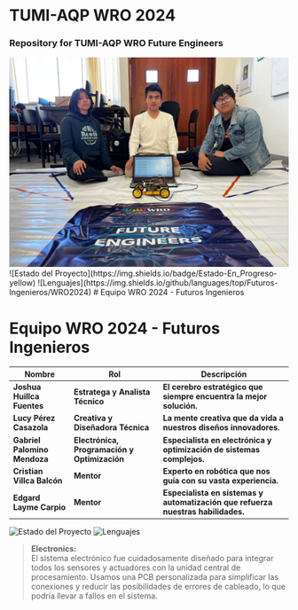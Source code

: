 <!DOCTYPE html>
<html lang="en">
<head>
    <meta charset="UTF-8">
    <meta name="viewport" content="width=device-width, initial-scale=1.0">
</head>
<body>
    <h1>TUMI-AQP WRO 2024</h1>
    <h3>Repository for TUMI-AQP WRO Future Engineers</h3>
   <img src="Formal-photo.jpg" alt=" TEAM TUMI">
</body>
</html>
![Estado del Proyecto](https://img.shields.io/badge/Estado-En_Progreso-yellow)
![Lenguajes](https://img.shields.io/github/languages/top/Futuros-Ingenieros/WRO2024)
# Equipo WRO 2024 - Futuros Ingenieros

# Equipo WRO 2024 - Futuros Ingenieros


| **Nombre**                        | **Rol**                                      | **Descripción**                                                               |
|-----------------------------------|----------------------------------------------|--------------------------------------------------------------------------------|
| **Joshua Huillca Fuentes**        | **Estratega y Analista Técnico**             | **El cerebro estratégico que siempre encuentra la mejor solución.**            |
| **Lucy Pérez Casazola**           | **Creativa y Diseñadora Técnica**            | **La mente creativa que da vida a nuestros diseños innovadores.**              |
| **Gabriel Palomino Mendoza**      | **Electrónica, Programación y Optimización** | **Especialista en electrónica y optimización de sistemas complejos.**          |
| **Cristian Villca Balcón**        | **Mentor**                                   | **Experto en robótica que nos guía con su vasta experiencia.**                 |
| **Edgard Layme Carpio**           | **Mentor**                                   | **Especialista en sistemas y automatización que refuerza nuestras habilidades.**|

![Estado del Proyecto](https://img.shields.io/badge/Estado-En_Progreso-yellow)
![Lenguajes](https://img.shields.io/github/languages/top/Futuros-Ingenieros/WRO2024)
> **Electronics:**  
> El sistema electrónico fue cuidadosamente diseñado para integrar todos los sensores y actuadores con la unidad central de procesamiento. Usamos una PCB personalizada para simplificar las conexiones y reducir las posibilidades de errores de cableado, lo que podría llevar a fallos en el sistema.
